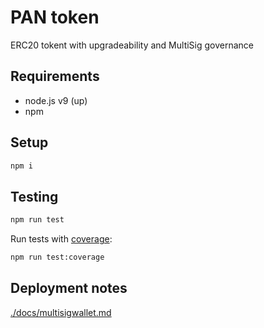 # PAN token
ERC20 tokent with upgradeability and MultiSig governance


## Requirements
- node.js v9 (up)
- npm

## Setup
```sh
npm i
```

## Testing
```sh
npm run test
```
Run tests with [coverage](./coverage):
```sh
npm run test:coverage
```

## Deployment notes
[./docs/multisigwallet.md](./docs/multisigwallet.md)
